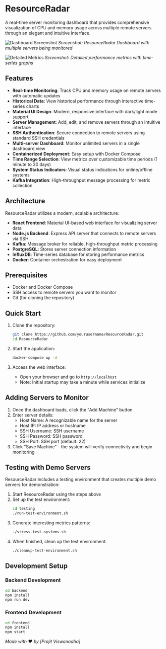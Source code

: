 # ResourceRadar

A real-time server monitoring dashboard that provides comprehensive visualization of CPU and memory usage across multiple remote servers through an elegant and intuitive interface.

![Dashboard Screenshot](docs/dashboard_screenshot.png)
*Screenshot: ResourceRadar Dashboard with multiple servers being monitored*

![Detailed Metrics](docs/detailed_metrics.png)
*Screenshot: Detailed performance metrics with time-series graphs*

## Features

- **Real-time Monitoring**: Track CPU and memory usage on remote servers with automatic updates
- **Historical Data**: View historical performance through interactive time-series charts
- **Material UI Design**: Modern, responsive interface with dark/light mode support
- **Server Management**: Add, edit, and remove servers through an intuitive interface
- **SSH Authentication**: Secure connection to remote servers using standard SSH credentials
- **Multi-server Dashboard**: Monitor unlimited servers in a single dashboard view
- **Containerized Deployment**: Easy setup with Docker Compose
- **Time Range Selection**: View metrics over customizable time periods (1 minute to 30 days)
- **System Status Indicators**: Visual status indications for online/offline systems
- **Kafka Integration**: High-throughput message processing for metric collection

## Architecture

ResourceRadar utilizes a modern, scalable architecture:

- **React Frontend**: Material UI-based web interface for visualizing server data
- **Node.js Backend**: Express API server that connects to remote servers via SSH
- **Kafka**: Message broker for reliable, high-throughput metric processing
- **PostgreSQL**: Stores server connection information
- **InfluxDB**: Time-series database for storing performance metrics
- **Docker**: Container orchestration for easy deployment

## Prerequisites

- Docker and Docker Compose
- SSH access to remote servers you want to monitor
- Git (for cloning the repository)

## Quick Start

1. Clone the repository:
   ```bash
   git clone https://github.com/yourusername/ResourceRadar.git
   cd ResourceRadar
   ```

2. Start the application:
   ```bash
   docker-compose up -d
   ```

3. Access the web interface:
   - Open your browser and go to `http://localhost`
   - Note: Initial startup may take a minute while services initialize

## Adding Servers to Monitor

1. Once the dashboard loads, click the "Add Machine" button
2. Enter server details:
   - Host Name: A recognizable name for the server
   - Host IP: IP address or hostname
   - SSH Username: SSH username
   - SSH Password: SSH password
   - SSH Port: SSH port (default: 22)
3. Click "Save Machine" - the system will verify connectivity and begin monitoring

## Testing with Demo Servers

ResourceRadar includes a testing environment that creates multiple demo servers for demonstration:

1. Start ResourceRadar using the steps above
2. Set up the test environment:
   ```bash
   cd testing
   ./run-test-environment.sh
   ```
3. Generate interesting metrics patterns:
   ```bash
   ./stress-test-systems.sh
   ```
4. When finished, clean up the test environment:
   ```bash
   ./cleanup-test-environment.sh
   ```

## Development Setup

### Backend Development

```bash
cd backend
npm install
npm run dev
```

### Frontend Development

```bash
cd frontend
npm install
npm start
```

*Made with ❤️ by [Prajit Viswanadha]*
